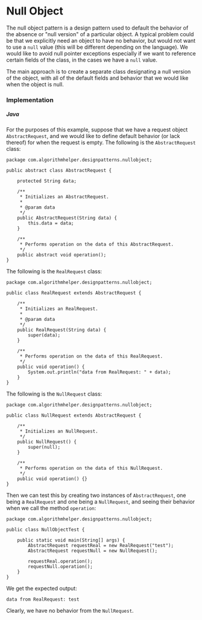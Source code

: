 # Null Object

The null object pattern is a design pattern used to default the behavior of the absence or "null 
version" of a particular object. A typical problem could be that we explicitly need an object to
have no behavior, but would not want to use a `null` value (this will be different depending on the
language). We would like to avoid null pointer exceptions especially if we want to reference certain 
fields of the class, in the cases we have a `null` value.

The main approach is to create a separate class designating a null version of the object, with all
of the default fields and behavior that we would like when the object is null.

### Implementation

##### Java

For the purposes of this example, suppose that we have a request object `AbstractRequest`, and we
would like to define default behavior (or lack thereof) for when the request is empty. The following 
is the `AbstractRequest` class:

```
package com.algorithmhelper.designpatterns.nullobject;

public abstract class AbstractRequest {

    protected String data;

    /**
     * Initializes an AbstractRequest.
     *
     * @param data
     */
    public AbstractRequest(String data) {
        this.data = data;
    }

    /**
     * Performs operation on the data of this AbstractRequest.
     */
    public abstract void operation();
}
```

The following is the `RealRequest` class:

```
package com.algorithmhelper.designpatterns.nullobject;

public class RealRequest extends AbstractRequest {

    /**
     * Initializes an RealRequest.
     *
     * @param data
     */
    public RealRequest(String data) {
        super(data);
    }

    /**
     * Performs operation on the data of this RealRequest.
     */
    public void operation() {
        System.out.println("data from RealRequest: " + data);
    }
}
```

The following is the `NullRequest` class:

```
package com.algorithmhelper.designpatterns.nullobject;

public class NullRequest extends AbstractRequest {

    /**
     * Initializes an NullRequest.
     */
    public NullRequest() {
        super(null);
    }

    /**
     * Performs operation on the data of this NullRequest.
     */
    public void operation() {}
}
```

Then we can test this by creating two instances of `AbstractRequest`, one being a `RealRequest` and
one being a `NullRequest`, and seeing their behavior when we call the method `operation`:

```
package com.algorithmhelper.designpatterns.nullobject;

public class NullObjectTest {

    public static void main(String[] args) {
        AbstractRequest requestReal = new RealRequest("test");
        AbstractRequest requestNull = new NullRequest();

        requestReal.operation();
        requestNull.operation();
    }
}
```

We get the expected output:

```
data from RealRequest: test
```

Clearly, we have no behavior from the `NullRequest`.
